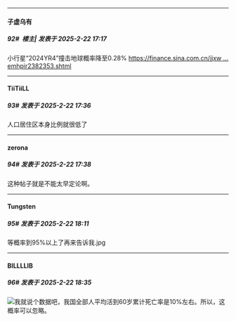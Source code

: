 ﻿
*****

####  子虚乌有  
##### 92#         楼主| 发表于 2025-2-22 17:17

小行星“2024YR4”撞击地球概率降至0.28%
[https://finance.sina.com.cn/jjxw ... emhpir2382353.shtml](https://finance.sina.com.cn/jjxw/2025-02-22/doc-inemhpir2382353.shtml)


*****

####  TiiTiiLL  
##### 93#       发表于 2025-2-22 17:36

人口居住区本身比例就很低了

*****

####  zerona  
##### 94#       发表于 2025-2-22 17:38

这种帖子就是不能太早定论啊。


*****

####  Tungsten  
##### 95#       发表于 2025-2-22 18:11

等概率到95%以上了再来告诉我.jpg


*****

####  BILLLLIB  
##### 96#       发表于 2025-2-22 18:35

<img src="https://static.saraba1st.com/image/smiley/face2017/009.gif" referrerpolicy="no-referrer">我就说个数据吧，我国全部人平均活到60岁累计死亡率是10%左右。所以，这概率可以忽略。

